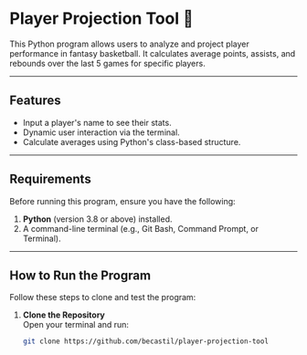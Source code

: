 # Player Projection Tool 🎯

This Python program allows users to analyze and project player performance in fantasy basketball. It calculates average points, assists, and rebounds over the last 5 games for specific players.

---

## Features

- Input a player's name to see their stats.
- Dynamic user interaction via the terminal.
- Calculate averages using Python's class-based structure.

---

## Requirements

Before running this program, ensure you have the following:

1. **Python** (version 3.8 or above) installed.
2. A command-line terminal (e.g., Git Bash, Command Prompt, or Terminal).

---

## How to Run the Program

Follow these steps to clone and test the program:

1. **Clone the Repository**  
   Open your terminal and run:
   ```bash
   git clone https://github.com/becastil/player-projection-tool
